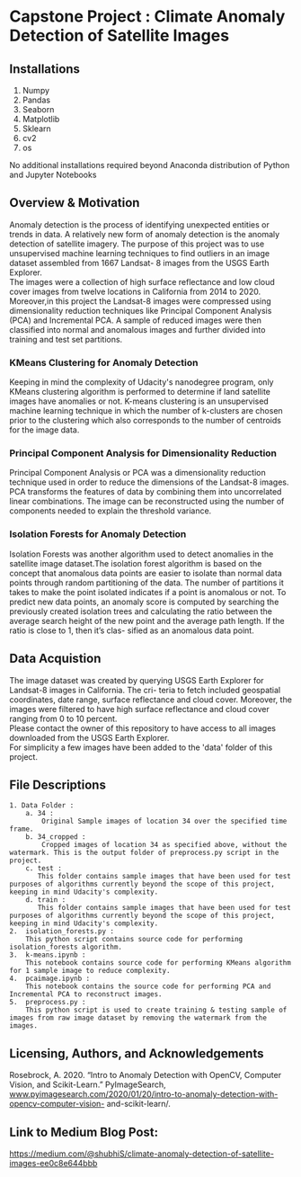 # Capstone Project : Climate Anomaly Detection of Satellite Images

## Installations <br>
1. Numpy
2. Pandas
3. Seaborn
4. Matplotlib
5. Sklearn
6. cv2
7. os


No additional installations required beyond Anaconda distribution of Python and Jupyter Notebooks 

## Overview & Motivation <br>
Anomaly detection is the process of identifying unexpected entities or trends in data. A relatively new form of anomaly detection is the anomaly detection of satellite imagery. The purpose of this project was to use unsupervised machine learning techniques to find outliers in an image dataset assembled from 1667 Landsat- 8 images from the USGS Earth Explorer. <br>
The images were a collection of high surface reflectance and low cloud cover images from twelve locations in California from 2014 to 2020.<br>
Moreover,in this project the Landsat-8 images were compressed using dimensionality reduction techniques like Principal Component Analysis (PCA) and Incremental PCA. A sample of reduced images were then classified into normal and anomalous images and further divided into training and test set partitions.

### KMeans Clustering for Anomaly Detection <br>
Keeping in mind the complexity of Udacity's nanodegree program, only KMeans clustering algorithm is performed to determine if land satellite images have anomalies or not. K-means clustering is an unsupervised machine learning technique in which the number of k-clusters are chosen prior to the clustering which also corresponds to the number of centroids for the image data.

### Principal Component Analysis for Dimensionality Reduction <br>
Principal Component Analysis or PCA was a dimensionality reduction technique used in order to reduce the dimensions of the Landsat-8 images. PCA transforms the features of data by combining them into uncorrelated linear combinations. The image can be reconstructed using the number of components needed to explain the threshold variance.

### Isolation Forests for Anomaly Detection <br>
Isolation Forests was another algorithm used to detect anomalies in the satellite image dataset.The isolation forest algorithm is based on the concept that anomalous data points are easier to isolate than normal data points through random partitioning of the data. The number of partitions it takes to make the point isolated indicates if a point is anomalous or not. To predict new data points, an anomaly score is computed by searching the previously created isolation trees and calculating the ratio between the average search height of the new point and the average path length. If the ratio is close to 1, then it’s clas- sified as an anomalous data point.

## Data Acquistion <br>
The image dataset was created by querying USGS Earth Explorer for Landsat-8 images in California. The cri- teria to fetch included geospatial coordinates, date range, surface reflectance and cloud cover. Moreover, the images were filtered to have high surface reflectance and cloud cover ranging from 0 to 10 percent. <br>
Please contact the owner of this repository to have access to all images downloaded from the USGS Earth Explorer. <br>
For simplicity a few images have been added to the 'data' folder of this project.

## File Descriptions <br>
    1. Data Folder : 
        a. 34 : 
            Original Sample images of location 34 over the specified time frame. 
        b. 34_cropped : 
            Cropped images of location 34 as specified above, without the watermark. This is the output folder of preprocess.py script in the project.
        c. test :
           This folder contains sample images that have been used for test purposes of algorithms currently beyond the scope of this project, keeping in mind Udacity's complexity.
        d. train : 
           This folder contains sample images that have been used for test purposes of algorithms currently beyond the scope of this project, keeping in mind Udacity's complexity.
    2.  isolation_forests.py :
        This python script contains source code for performing isolation_forests algorithm.
    3.  k-means.ipynb :
        This notebook contains source code for performing KMeans algorithm for 1 sample image to reduce complexity.
    4.  pcaimage.ipynb :
        This notebook contains the source code for performing PCA and Incremental PCA to reconstruct images.
    5.  preprocess.py :
        This python script is used to create training & testing sample of images from raw image dataset by removing the watermark from the images.

## Licensing, Authors, and Acknowledgements
Rosebrock, A. 2020. “Intro to Anomaly Detection with OpenCV, Computer Vision, and Scikit-Learn.” PyImageSearch, www.pyimagesearch.com/2020/01/20/intro-to-anomaly-detection-with-opencv-computer-vision- and-scikit-learn/.

## Link to Medium Blog Post:
https://medium.com/@shubhiS/climate-anomaly-detection-of-satellite-images-ee0c8e644bbb


